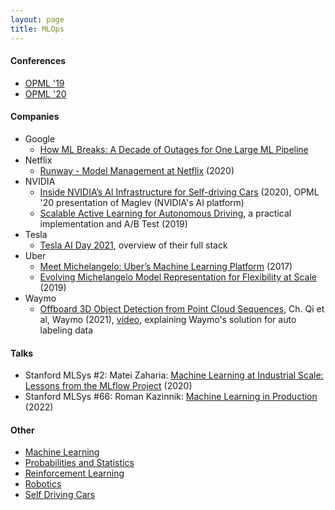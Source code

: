 ```yaml
---
layout: page
title: MLOps
---
```

#### Conferences
* [OPML '19](https://www.usenix.org/conference/opml19)
* [OPML '20](https://www.usenix.org/conference/opml20)

#### Companies
* Google
  * [How ML Breaks: A Decade of Outages for One Large ML Pipeline](https://www.usenix.org/conference/opml20/presentation/papasian)
* Netflix
  * [Runway - Model Management at Netflix](https://www.usenix.org/conference/opml20/presentation/cepoi) (2020)
* NVIDIA
  * [Inside NVIDIA’s AI Infrastructure for Self-driving Cars](https://www.usenix.org/conference/opml20/presentation/farabet) (2020), OPML '20 presentation of Maglev (NVIDIA's AI platform)
  * [Scalable Active Learning for Autonomous Driving](https://medium.com/nvidia-ai/scalable-active-learning-for-autonomous-driving-a-practical-implementation-and-a-b-test-4d315ed04b5f), a practical implementation and A/B Test (2019)
* Tesla
  * [Tesla AI Day 2021](https://www.youtube.com/watch?v=fdtC1AxFNkk), overview of their full stack
* Uber
  * [Meet Michelangelo: Uber’s Machine Learning Platform](https://eng.uber.com/michelangelo-machine-learning-platform/) (2017)
  * [Evolving Michelangelo Model Representation for Flexibility at Scale](https://eng.uber.com/michelangelo-machine-learning-model-representation/) (2019)  
* Waymo
  * [Offboard 3D Object Detection from Point Cloud Sequences](https://arxiv.org/pdf/2103.05073.pdf), Ch. Qi et al, Waymo (2021), [video](https://www.youtube.com/watch), explaining Waymo's solution for auto labeling data

#### Talks
* Stanford MLSys #2: Matei Zaharia: [Machine Learning at Industrial Scale: Lessons from the MLflow Project](https://www.youtube.com/watch?v=nCQ9WqXPIS4&list=PLSrTvUm384I9PV10koj_cqit9OfbJXEkq&index=3) (2020)
* Stanford MLSys #66: Roman Kazinnik: [Machine Learning in Production](https://www.youtube.com/watch?v=eNWeFccrouI) (2022)

#### Other
* [Machine Learning](machine_learning.md)
* [Probabilities and Statistics](probabilities_and_statistics.md)
* [Reinforcement Learning](reinforcement_learning.md)
* [Robotics](robotics.md)
* [Self Driving Cars](self_driving_cars.md)
